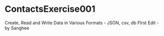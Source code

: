 # ContactsExercise001
Create, Read and Write Data in Various Formats - JSON, csv, db 
FIrst Edit - by Sanghee